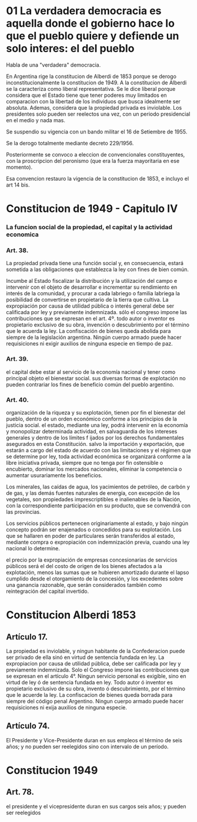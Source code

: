 # 01 La verdadera democracia es aquella donde el gobierno hace lo que el pueblo quiere y defiende un solo interes: el del pueblo

Habla de una "verdadera" democracia. 

En Argentina rige la constitucion de Alberdi de 1853 porque se derogo inconstitucionalmente la constitucion de 1949.
A la constitucion de Alberdi se la caracteriza como liberal representativa.
Se le dice liberal porque considera que el Estado tiene que tener poderes muy limitados en comparacion con la libertad de los individuos que busca idealmente ser absoluta.
Ademas, considera que la propiedad privada es inviolable.
Los presidentes solo pueden ser reelectos una vez, con un periodo presidencial en el medio y nada mas.

Se suspendio su vigencia con un bando militar el 16 de Setiembre de 1955.

Se la derogo totalmente mediante decreto 229/1956.

Posteriormente se convoco a eleccion de convencionales constituyentes, con la proscripcion del peronismo (que era la fuerza mayoritaria en ese momento).

Esa convencion restauro la vigencia de la constitucion de 1853, e incluyo el art 14 bis.

# Constitucion de 1949 - Capitulo IV

### La funcion social de la propiedad, el capital y la actividad economica

### Art. 38. 
La propiedad privada tiene una función social y, en consecuencia, estará sometida a las obligaciones que establezca la ley con fines de bien común.

Incumbe al Estado fiscalizar la distribución y la utilización del campo e intervenir con el objeto de desarrollar e incrementar su rendimiento en interés de la comunidad, y procurar a cada labriego o familia labriega la posibilidad de convertirse en propietario de la tierra que cultiva. La expropiación por causa de utilidad pública o interés general debe ser calificada por ley y previamente indemnizada. sólo el congreso impone las contribuciones que se expresan en el art. 4º. todo autor o inventor es propietario exclusivo de su obra, invención o descubrimiento por el término que le acuerda la ley. La confiscación de bienes queda abolida para siempre de la legislación argentina. Ningún cuerpo armado puede hacer requisiciones ni exigir auxilios de ninguna especie en tiempo de paz.

### Art. 39. 
el capital debe estar al servicio de la economía nacional y tener como principal objeto el bienestar social. sus diversas formas de explotación no pueden contrariar los fines de beneficio común del pueblo argentino.

### Art. 40. 
organización de la riqueza y su explotación, tienen por fin el bienestar del pueblo, dentro de un orden económico conforme a los principios de la justicia social. el estado, mediante una ley, podrá intervenir en la economía y monopolizar determinada actividad, en salvaguardia de los intereses generales y dentro de los límites 
f ijados por los derechos fundamentales asegurados en esta Constitución. salvo la importación y exportación, que estarán a cargo del estado de acuerdo con las limitaciones y el régimen que se determine por ley, toda actividad económica se organizará conforme a la libre iniciativa privada, siempre que no tenga por fin ostensible 
o encubierto, dominar los mercados nacionales, eliminar la competencia o aumentar usurariamente los beneficios.

Los minerales, las caídas de agua, los yacimientos de petróleo, de carbón y de gas, y las demás fuentes naturales de energía, con excepción de los vegetales, son propiedades imprescriptibles e inalienables de la Nación, con la correspondiente participación en su producto, que se convendrá con las provincias.

 Los servicios públicos pertenecen originariamente al estado, y bajo ningún concepto podrán ser enajenados o concedidos para su explotación. Los que se hallaren en poder de particulares serán transferidos al estado, mediante compra o expropiación con indemnización previa, cuando una ley nacional lo determine.

 el precio por la expropiación de empresas concesionarias de servicios públicos será el del costo de origen de los bienes afectados a la explotación, menos las sumas que se hubieren amortizado durante el lapso cumplido desde el otorgamiento de la concesión, y los excedentes sobre una ganancia razonable, que serán considerados también como reintegración del capital invertido.

# Constitucion Alberdi 1853

## Artículo 17.

La propiedad es inviolable, y ningun habitante de la Confederacion puede ser privado de ella sinó en virtud de sentencia fundada en ley. 
La expropiacion por causa de utilidad pública, debe ser calificada por ley y previamente indemnizada. 
Solo el Congreso impone las contribuciones que se expresan en el artículo 4°. 
Ningun servicio personal es exigible, sino en virtud de ley ó de sentencia fundada en ley. 
Todo autor ó inventor es propietario exclusivo de su obra, invento ó descubrimiento, por el término que le acuerde la ley. 
La confiscacion de bienes queda borrada para siempre del código penal Argentino. 
Ningun cuerpo armado puede hacer requisiciones ni exija auxilios de ninguna especie.

## Artículo 74.

El Presidente y Vice-Presidente duran en sus empleos el término de seis años; y no pueden ser reelegidos sino con intervalo de un período.

# Constitucion 1949

## Art. 78. 

el presidente y el vicepresidente duran en sus cargos seis años; y pueden ser reelegidos

